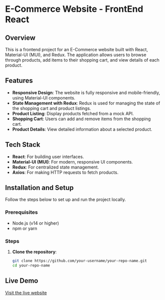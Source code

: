 # E-Commerce Website - FrontEnd React

## Overview
This is a frontend project for an E-Commerce website built with React, Material-UI (MUI), and Redux. The application allows users to browse through products, add items to their shopping cart, and view details of each product. 

## Features
- **Responsive Design**: The website is fully responsive and mobile-friendly, using Material-UI components.
- **State Management with Redux**: Redux is used for managing the state of the shopping cart and product listings.
- **Product Listing**: Display products fetched from a mock API.
- **Shopping Cart**: Users can add and remove items from the shopping cart.
- **Product Details**: View detailed information about a selected product.

## Tech Stack
- **React**: For building user interfaces.
- **Material-UI (MUI)**: For modern, responsive UI components.
- **Redux**: For centralized state management.
- **Axios**: For making HTTP requests to fetch products.

## Installation and Setup
Follow the steps below to set up and run the project locally.

### Prerequisites
- Node.js (v14 or higher)
- npm or yarn

### Steps

1. **Clone the repository**:
   ```bash
   git clone https://github.com/your-username/your-repo-name.git
   cd your-repo-name

## Live Demo
[Visit the live website](https://homedesignstore.netlify.app)
